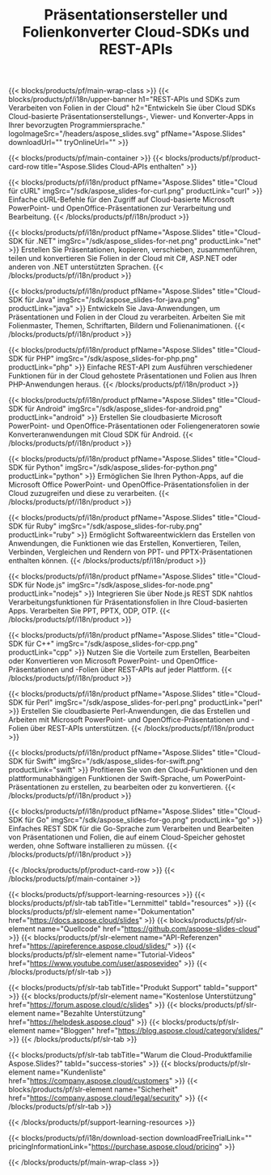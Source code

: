 ﻿---
title: Präsentationsersteller und Folienkonverter Cloud-SDKs und REST-APIs
description: Entwickeln Sie über Cloud SDKs Cloud-basierte Präsentationserstellungs-, Viewer- und Konverter-Apps in Ihrer bevorzugten Programmiersprache
weight: 10
family: slides
---

{{< blocks/products/pf/main-wrap-class >}}
{{< blocks/products/pf/i18n/upper-banner h1="REST-APIs und SDKs zum Verarbeiten von Folien in der Cloud" h2="Entwickeln Sie über Cloud SDKs Cloud-basierte Präsentationserstellungs-, Viewer- und Konverter-Apps in Ihrer bevorzugten Programmiersprache." logoImageSrc="/headers/aspose_slides.svg" pfName="Aspose.Slides" downloadUrl="" tryOnlineUrl="" >}}

{{< blocks/products/pf/main-container >}}
{{< blocks/products/pf/product-card-row title="Aspose.Slides Cloud-APIs enthalten" >}}

{{< blocks/products/pf/i18n/product pfName="Aspose.Slides" title="Cloud für cURL" imgSrc="/sdk/aspose_slides-for-curl.png" productLink="curl" >}}
Einfache cURL-Befehle für den Zugriff auf Cloud-basierte Microsoft PowerPoint- und OpenOffice-Präsentationen zur Verarbeitung und Bearbeitung.
{{< /blocks/products/pf/i18n/product >}}

{{< blocks/products/pf/i18n/product pfName="Aspose.Slides" title="Cloud-SDK für .NET" imgSrc="/sdk/aspose_slides-for-net.png" productLink="net" >}}
Erstellen Sie Präsentationen, kopieren, verschieben, zusammenführen, teilen und konvertieren Sie Folien in der Cloud mit C#, ASP.NET oder anderen von .NET unterstützten Sprachen.
{{< /blocks/products/pf/i18n/product >}}

{{< blocks/products/pf/i18n/product pfName="Aspose.Slides" title="Cloud-SDK für Java" imgSrc="/sdk/aspose_slides-for-java.png" productLink="java" >}}
Entwickeln Sie Java-Anwendungen, um Präsentationen und Folien in der Cloud zu verarbeiten. Arbeiten Sie mit Folienmaster, Themen, Schriftarten, Bildern und Folienanimationen.
{{< /blocks/products/pf/i18n/product >}}

{{< blocks/products/pf/i18n/product pfName="Aspose.Slides" title="Cloud-SDK für PHP" imgSrc="/sdk/aspose_slides-for-php.png" productLink="php" >}}
Einfache REST-API zum Ausführen verschiedener Funktionen für in der Cloud gehostete Präsentationen und Folien aus Ihren PHP-Anwendungen heraus.
{{< /blocks/products/pf/i18n/product >}}

{{< blocks/products/pf/i18n/product pfName="Aspose.Slides" title="Cloud-SDK für Android" imgSrc="/sdk/aspose_slides-for-android.png" productLink="android" >}}
Erstellen Sie cloudbasierte Microsoft PowerPoint- und OpenOffice-Präsentationen oder Foliengeneratoren sowie Konverteranwendungen mit Cloud SDK für Android.
{{< /blocks/products/pf/i18n/product >}}

{{< blocks/products/pf/i18n/product pfName="Aspose.Slides" title="Cloud-SDK für Python" imgSrc="/sdk/aspose_slides-for-python.png" productLink="python" >}}
Ermöglichen Sie Ihren Python-Apps, auf die Microsoft Office PowerPoint- und OpenOffice-Präsentationsfolien in der Cloud zuzugreifen und diese zu verarbeiten.
{{< /blocks/products/pf/i18n/product >}}

{{< blocks/products/pf/i18n/product pfName="Aspose.Slides" title="Cloud-SDK für Ruby" imgSrc="/sdk/aspose_slides-for-ruby.png" productLink="ruby" >}}
Ermöglicht Softwareentwicklern das Erstellen von Anwendungen, die Funktionen wie das Erstellen, Konvertieren, Teilen, Verbinden, Vergleichen und Rendern von PPT- und PPTX-Präsentationen enthalten können.
{{< /blocks/products/pf/i18n/product >}}

{{< blocks/products/pf/i18n/product pfName="Aspose.Slides" title="Cloud-SDK für Node.js" imgSrc="/sdk/aspose_slides-for-node.png" productLink="nodejs" >}}
Integrieren Sie über Node.js REST SDK nahtlos Verarbeitungsfunktionen für Präsentationsfolien in Ihre Cloud-basierten Apps. Verarbeiten Sie PPT, PPTX, ODP, OTP.
{{< /blocks/products/pf/i18n/product >}}

{{< blocks/products/pf/i18n/product pfName="Aspose.Slides" title="Cloud-SDK für C++" imgSrc="/sdk/aspose_slides-for-cpp.png" productLink="cpp" >}}
Nutzen Sie die Vorteile zum Erstellen, Bearbeiten oder Konvertieren von Microsoft PowerPoint- und OpenOffice-Präsentationen und -Folien über REST-APIs auf jeder Plattform.
{{< /blocks/products/pf/i18n/product >}}

{{< blocks/products/pf/i18n/product pfName="Aspose.Slides" title="Cloud-SDK für Perl" imgSrc="/sdk/aspose_slides-for-perl.png" productLink="perl" >}}
Erstellen Sie cloudbasierte Perl-Anwendungen, die das Erstellen und Arbeiten mit Microsoft PowerPoint- und OpenOffice-Präsentationen und -Folien über REST-APIs unterstützen.
{{< /blocks/products/pf/i18n/product >}}

{{< blocks/products/pf/i18n/product pfName="Aspose.Slides" title="Cloud-SDK für Swift" imgSrc="/sdk/aspose_slides-for-swift.png" productLink="swift" >}}
Profitieren Sie von den Cloud-Funktionen und den plattformunabhängigen Funktionen der Swift-Sprache, um PowerPoint-Präsentationen zu erstellen, zu bearbeiten oder zu konvertieren.
{{< /blocks/products/pf/i18n/product >}}

{{< blocks/products/pf/i18n/product pfName="Aspose.Slides" title="Cloud-SDK für Go" imgSrc="/sdk/aspose_slides-for-go.png" productLink="go" >}}
Einfaches REST SDK für die Go-Sprache zum Verarbeiten und Bearbeiten von Präsentationen und Folien, die auf einem Cloud-Speicher gehostet werden, ohne Software installieren zu müssen.
{{< /blocks/products/pf/i18n/product >}}

{{< /blocks/products/pf/product-card-row >}}
{{< /blocks/products/pf/main-container >}}

{{< blocks/products/pf/support-learning-resources >}}
{{< blocks/products/pf/slr-tab tabTitle="Lernmittel" tabId="resources" >}}
{{< blocks/products/pf/slr-element name="Dokumentation" href="https://docs.aspose.cloud/slides" >}}
{{< blocks/products/pf/slr-element name="Quellcode" href="https://github.com/aspose-slides-cloud" >}}
{{< blocks/products/pf/slr-element name="API-Referenzen" href="https://apireference.aspose.cloud/slides/" >}}
{{< blocks/products/pf/slr-element name="Tutorial-Videos" href="https://www.youtube.com/user/asposevideo" >}}
{{< /blocks/products/pf/slr-tab >}}

{{< blocks/products/pf/slr-tab tabTitle="Produkt Support" tabId="support" >}}
{{< blocks/products/pf/slr-element name="Kostenlose Unterstützung" href="https://forum.aspose.cloud/c/slides" >}}
{{< blocks/products/pf/slr-element name="Bezahlte Unterstützung" href="https://helpdesk.aspose.cloud" >}}
{{< blocks/products/pf/slr-element name="Bloggen" href="https://blog.aspose.cloud/category/slides/" >}}
{{< /blocks/products/pf/slr-tab >}}

{{< blocks/products/pf/slr-tab tabTitle="Warum die Cloud-Produktfamilie Aspose.Slides?" tabId="success-stories" >}}
{{< blocks/products/pf/slr-element name="Kundenliste" href="https://company.aspose.cloud/customers" >}}
{{< blocks/products/pf/slr-element name="Sicherheit" href="https://company.aspose.cloud/legal/security" >}}
{{< /blocks/products/pf/slr-tab >}}

{{< /blocks/products/pf/support-learning-resources >}}

{{< blocks/products/pf/i18n/download-section downloadFreeTrialLink="" pricingInformationLink="https://purchase.aspose.cloud/pricing" >}}

{{< /blocks/products/pf/main-wrap-class >}}